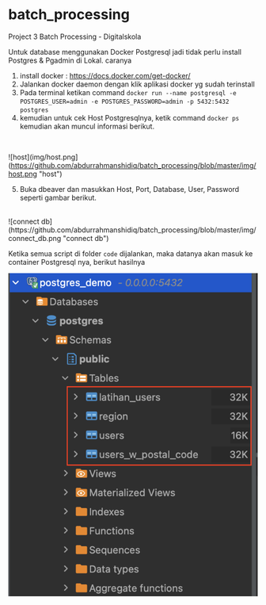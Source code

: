 # batch_processing
Project 3 Batch Processing - Digitalskola


Untuk database menggunakan Docker Postgresql jadi tidak perlu install Postgres & Pgadmin di Lokal.
caranya 
1. install docker : https://docs.docker.com/get-docker/
2. Jalankan docker daemon dengan klik aplikasi docker yg sudah terinstall
3. Pada terminal ketikan command `docker run --name postgresql -e POSTGRES_USER=admin -e POSTGRES_PASSWORD=admin -p 5432:5432 postgres`
4. kemudian untuk cek Host Postgresqlnya, ketik command `docker ps` kemudian akan muncul informasi berikut.
<br>

![host](img/host.png](https://github.com/abdurrahmanshidiq/batch_processing/blob/master/img/host.png "host")<br>

5. Buka dbeaver dan masukkan Host, Port, Database, User, Password seperti gambar berikut.
<br>
![connect db](https://github.com/abdurrahmanshidiq/batch_processing/blob/master/img/connect_db.png "connect db")<br>


Ketika semua script di folder `code` dijalankan, maka datanya akan masuk ke container Postgresql nya, berikut hasilnya

![result](https://github.com/abdurrahmanshidiq/batch_processing/blob/master/img/result.png "result")<br>

